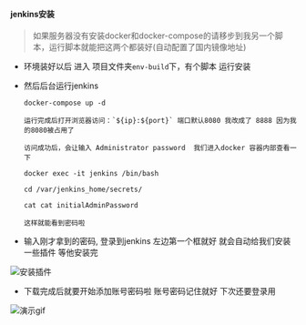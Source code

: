 #### jenkins安装

> 如果服务器没有安装docker和docker-compose的请移步到我另一个脚本，运行脚本就能把这两个都装好(自动配置了国内镜像地址) 

- 环境装好以后 进入 项目文件夹`env-build`下，有个脚本 运行安装

- 然后后台运行jenkins
  
      docker-compose up -d

      运行完成后打开浏览器访问：`${ip}:${port}` 端口默认8080 我改成了 8888 因为我的8080被占用了

      访问成功后，会让输入 Administrator password  我们进入docker 容器内部查看一下
      
      docker exec -it jenkins /bin/bash
      
      cd /var/jenkins_home/secrets/
      
      cat cat initialAdminPassword
      
      这样就能看到密码啦
      

- 输入刚才拿到的密码, 登录到jenkins  左边第一个框就好 就会自动给我们安装一些插件 等他安装完

![安装插件](https://github.com/niezhiliang/springbootwebsocket/blob/master/demo.gif)

- 下载完成后就要开始添加账号密码啦 账号密码记住就好 下次还要登录用

![演示gif](https://github.com/niezhiliang/springbootwebsocket/blob/master/demo.gif)




    
    
    
